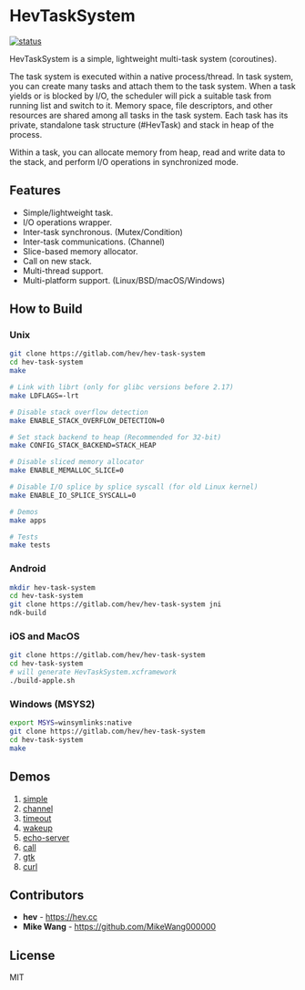# HevTaskSystem

[![status](https://github.com/heiher/hev-task-system/actions/workflows/build.yaml/badge.svg?branch=main&event=push)](https://github.com/heiher/hev-task-system)

HevTaskSystem is a simple, lightweight multi-task system (coroutines).

The task system is executed within a native process/thread. In task system, you
can create many tasks and attach them to the task system. When a task yields or
is blocked by I/O, the scheduler will pick a suitable task from running list and
switch to it. Memory space, file descriptors, and other resources are shared among
all tasks in the task system. Each task has its private, standalone task structure
(#HevTask) and stack in heap of the process.

Within a task, you can allocate memory from heap, read and write data to the stack,
and perform I/O operations in synchronized mode.

## Features

* Simple/lightweight task.
* I/O operations wrapper.
* Inter-task synchronous. (Mutex/Condition)
* Inter-task communications. (Channel)
* Slice-based memory allocator.
* Call on new stack.
* Multi-thread support.
* Multi-platform support. (Linux/BSD/macOS/Windows)

## How to Build

### Unix

```bash
git clone https://gitlab.com/hev/hev-task-system
cd hev-task-system
make

# Link with librt (only for glibc versions before 2.17)
make LDFLAGS=-lrt

# Disable stack overflow detection
make ENABLE_STACK_OVERFLOW_DETECTION=0

# Set stack backend to heap (Recommended for 32-bit)
make CONFIG_STACK_BACKEND=STACK_HEAP

# Disable sliced memory allocator
make ENABLE_MEMALLOC_SLICE=0

# Disable I/O splice by splice syscall (for old Linux kernel)
make ENABLE_IO_SPLICE_SYSCALL=0

# Demos
make apps

# Tests
make tests
```

### Android

```bash
mkdir hev-task-system
cd hev-task-system
git clone https://gitlab.com/hev/hev-task-system jni
ndk-build
```

### iOS and MacOS

```bash
git clone https://gitlab.com/hev/hev-task-system
cd hev-task-system
# will generate HevTaskSystem.xcframework
./build-apple.sh
```

### Windows (MSYS2)

```bash
export MSYS=winsymlinks:native
git clone https://gitlab.com/hev/hev-task-system
cd hev-task-system
make
```

## Demos

1. [simple](https://gitlab.com/hev/hev-task-system/blob/main/apps/simple.c)
1. [channel](https://gitlab.com/hev/hev-task-system/blob/main/apps/channel.c)
1. [timeout](https://gitlab.com/hev/hev-task-system/blob/main/apps/timeout.c)
1. [wakeup](https://gitlab.com/hev/hev-task-system/blob/main/apps/wakeup.c)
1. [echo-server](https://gitlab.com/hev/hev-task-system/blob/main/apps/echo-server.c)
1. [call](https://gitlab.com/hev/hev-task-system/blob/main/apps/call.c)
1. [gtk](https://gitlab.com/hev/hev-task-system/blob/main/apps/gtk.c)
1. [curl](https://gitlab.com/hev/hev-task-system/blob/main/apps/curl.c)

## Contributors

* **hev** - https://hev.cc
* **Mike Wang** - https://github.com/MikeWang000000

## License

MIT

